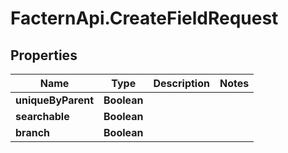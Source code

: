 # FacternApi.CreateFieldRequest

## Properties
Name | Type | Description | Notes
------------ | ------------- | ------------- | -------------
**uniqueByParent** | **Boolean** |  | 
**searchable** | **Boolean** |  | 
**branch** | **Boolean** |  | 


